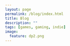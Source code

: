 ```yaml
---
layout: page
permalink: /blog/index.html
title: Blog
description: ""
tags: [games, gaming, indie]
image:
  feature: dp2.png
---
```


